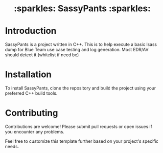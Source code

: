 <h1 align="center">
:sparkles: SassyPants :sparkles:
</h1>

# Introduction
SassyPants is a project written in C++. This is to help execute a basic lsass dump for Blue Team use case testing and log generation. Most EDR/AV should detect it (whitelist if need be)

# Installation
To install SassyPants, clone the repository and build the project using your preferred C++ build tools.

# Contributing
Contributions are welcome! Please submit pull requests or open issues if you encounter any problems.

Feel free to customize this template further based on your project's specific needs.
